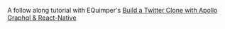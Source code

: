 A follow along tutorial with EQuimper's [Build a Twitter Clone with Apollo Graphql & React-Native](https://www.youtube.com/watch?v=U9OfNJ9Ia70&list=PLzQWIQOqeUSM51q7ZIqvDQ-Myp58IVPEN&index=1)